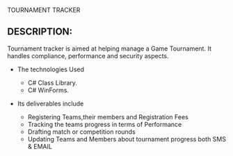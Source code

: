 TOURNAMENT TRACKER

## DESCRIPTION:

Tournament tracker is aimed at helping manage a Game Tournament. 
It handles compliance, performance and security aspects.

- The technologies Used
	- C# Class Library.
	- C# WinForms.

- Its deliverables include
	- Registering Teams,their members and Registration Fees
	- Tracking the teams progress in terms of Performance
	- Drafting match or competition rounds 
	- Updating Teams and Members about tournament progress both SMS & EMAIL
